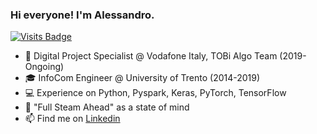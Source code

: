 ### Hi everyone! I'm Alessandro.

[![Visits Badge](https://badges.pufler.dev/visits/AleCervellera/AleCervellera)](https://badges.pufler.dev)

- 🏢 Digital Project Specialist @ Vodafone Italy, TOBi Algo Team (2019-Ongoing)
- 🎓 InfoCom Engineer @ University of Trento (2014-2019)
- 💻 Experience on Python, Pyspark, Keras, PyTorch, TensorFlow
- 🚀 "Full Steam Ahead" as a state of mind
- 📫 Find me on [Linkedin](https://it.linkedin.com/in/alessandro-cervellera-5a749912a)
